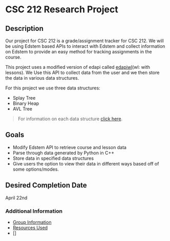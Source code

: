 # CSC 212 Research Project

## Description
<!-- Description of the project -->
Our project for CSC 212 is a grade/assignment tracker for CSC 212. We will be using Edstem based APIs to interact with Edstem and collect information on Edstem to provide an easy method for tracking assignments in the course.

This project uses a modified version of edapi called [edapiwl](docs/api_doc.md)(wl: with lessons). We Use this API to collect data from the user and we then store the data in various data structures.

For this project we use three data structures:
* Splay Tree
* Binary Heap
* AVL Tree
>For information on each data structure [click here](docs/dsa.md).

## Goals
<!-- Write goals for project -->
- Modify Edstem API to retrieve course and lesson data
- Parse through data generated by Python in C++
- Store data in specified data structures
- Give users the option to view their data in different ways based off of some options/modes.




## Desired Completion Date
<!-- Desired completion date -->

April 22nd


### Additional Information

* [Group Information](docs/members.md)
* [Resources Used](docs/resources.md)
* []